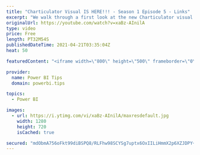 ```yaml
---
title: "Charticulator Visual IS HERE!!! - Season 1 Episode 5 - Links"
excerpt: "We walk through a first look at the new Charticulator visual from Microsoft Power BI team.    This video we are exploring the Links  In this episode we add curvy lines between our graph elements  Official blog post about the visual: https://powerbi.microsoft.com/en-us/blog/announcing-the-new-charticulator-visual-public-preview/"
originalUrl: https://youtube.com/watch?v=xaBz-AInilA
type: video
price: Free
length: PT32M54S
publishedDateTime: 2021-04-21T03:35:04Z
heat: 50

featuredContent: "<iframe width=\"800\" height=\"500\" frameborder=\"0\" src=\"https://www.youtube.com/embed/xaBz-AInilA\" allow=\"accelerometer; autoplay; encrypted-media; gyroscope; picture-in-picture\" allowfullscreen></iframe>"

provider:
  name: Power BI Tips
  domain: powerbi.tips

topics:
  - Power BI

images:
  - url: https://i.ytimg.com/vi/xaBz-AInilA/maxresdefault.jpg
    width: 1280
    height: 720
    isCached: true

secured: "mdObmA756oFkt99diBSPQ8/RLFhw98SCYSg7uptx6OxIILiHmmX2p6XZJDPY+T8Psd4IYlrQDTrk4dHlmy08qAQswIErp/G3rXeBC0Dw0rU4gwPBaT6/mLajgDC5mtlj65QZuhap+4BwTCohPu0O3kQCNeW2GAvsFAvKZaMlaUnz5HysDMTs/FItZXoeTaDEHbyedEpUaCEEccE9RBmew/HIU6xdSZJ7gp1e60rSA/FSmXbkFYiwezZAN1mkgTu/HHXQa0X9kjbZkBZuAYT81ObxIIHXbsmDcum18rXxwxwHZzukRfwLHeyu1Ix5UlU/JPJmhu3lD1BQpp8e7TYB+MoIdSxJp1f2fTO9zZwOPbyWnCXqEf7qhxTfegNkOcKDgoYeC14zRuMXQUXNQZK/LifoxvUMMhSfHCboKQSrSws=;uslL3l33CsebeF/4ED0FGw=="
---
```


